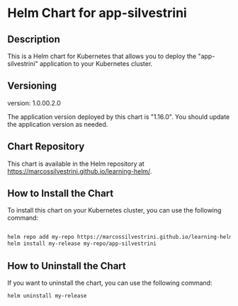 # Helm Chart for app-silvestrini

## Description

This is a Helm chart for Kubernetes that allows you to deploy the "app-silvestrini" application to your Kubernetes cluster.

## Versioning

version: 1.0.00.2.0

The application version deployed by this chart is "1.16.0". You should update the application version as needed.

## Chart Repository

This chart is available in the Helm repository at https://marcossilvestrini.github.io/learning-helm/.

## How to Install the Chart

To install this chart on your Kubernetes cluster, you can use the following command:

```bash

helm repo add my-repo https://marcossilvestrini.github.io/learning-helm/
helm install my-release my-repo/app-silvestrini
```

## How to Uninstall the Chart

If you want to uninstall the chart, you can use the following command:

```bash
helm uninstall my-release
```
